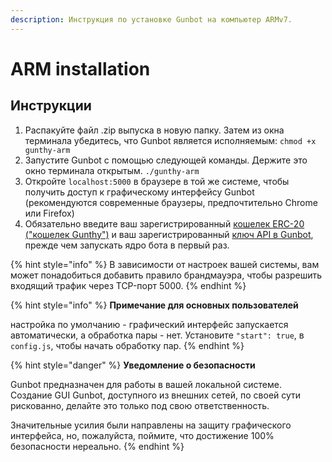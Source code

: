 ```yaml
---
description: Инструкция по установке Gunbot на компьютер ARMv7.
---
```


# ARM installation

## Инструкции <a id="instructions"></a>

1. Распакуйте файл .zip выпуска в новую папку. Затем из окна терминала убедитесь, что Gunbot является исполняемым: `chmod +x gunthy-arm`
2. Запустите Gunbot с помощью следующей команды. Держите это окно терминала открытым. `./gunthy-arm`
3. Откройте `localhost:5000` в браузере в той же системе, чтобы получить доступ к графическому интерфейсу Gunbot \(рекомендуются современные браузеры, предпочтительно Chrome или Firefox\) 
4. Обязательно введите ваш зарегистрированный [кошелек ERC-20 \("кошелек Gunthy"\)](../untitled/gunthy-wallet/) и ваш зарегистрированный [ключ API в Gunbot](../untitled/connect-exchange/creating-api-keys.md), прежде чем запускать ядро бота в первый раз.

{% hint style="info" %}
В зависимости от настроек вашей системы, вам может понадобиться добавить правило брандмауэра, чтобы разрешить входящий трафик через TCP-порт 5000.
{% endhint %}

{% hint style="info" %}
**Примечание для основных пользователей**

настройка по умолчанию - графический интерфейс запускается автоматически, а обработка пары - нет. Установите `"start": true`, в `config.js`, чтобы начать обработку пар.
{% endhint %}

{% hint style="danger" %}
**Уведомление о безопасности**

Gunbot предназначен для работы в вашей локальной системе. Создание GUI Gunbot, доступного из внешних сетей, по своей сути рискованно, делайте это только под свою ответственность.

Значительные усилия были направлены на защиту графического интерфейса, но, пожалуйста, поймите, что достижение 100% безопасности нереально.
{% endhint %}

